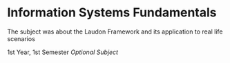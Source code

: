 # Information Systems Fundamentals
 The subject was about the Laudon Framework and its application to real life scenarios
 
 1st Year, 1st Semester
 *Optional Subject*
